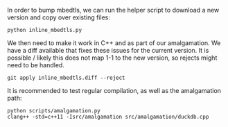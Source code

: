 In order to bump mbedtls, we can run the helper script to download a new version and copy over existing files:

```
python inline_mbedtls.py
```

We then need to make it work in C++ and as part of our amalgamation. We have a diff available that fixes these issues for the current version. It is possible / likely this does not map 1-1 to the new version, so rejects might need to be handled.

```
git apply inline_mbedtls.diff --reject
```

It is recommended to test regular compilation, as well as the amalgamation path:

```
python scripts/amalgamation.py
clang++ -std=c++11 -Isrc/amalgamation src/amalgamation/duckdb.cpp
```

